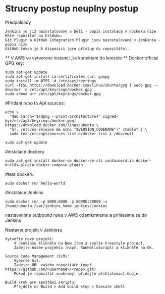 
# Strucny postup neuplny postup
Předpoklady
```
Jenkins je již nainstalovaný a běží - popis instalace v dockeru nize
Máte repozitář na GitHubu.
Git Plugin a GitHub Integration Plugin jsou nainstalované v Jenkinsu - popis nize
GitHub token je k dispozici (pro přístup do repozitáře).
```
** V AWS ve vytvorene instanci ,se konektem do konzole **
Docker official GPG key:
```
sudo apt-get update
sudo apt-get install ca-certificates curl gnupg
sudo install -m 0755 -d /etc/apt/keyrings
curl -fsSL https://download.docker.com/linux/ubuntu/gpg | sudo gpg --dearmor -o /etc/apt/keyrings/docker.gpg
sudo chmod a+r /etc/apt/keyrings/docker.gpg
```
#Pridani repo to Apt sources:
```
echo \
  "deb [arch="$(dpkg --print-architecture)" signed-by=/etc/apt/keyrings/docker.gpg] https://download.docker.com/linux/ubuntu \
  "$(. /etc/os-release && echo "$VERSION_CODENAME")" stable" | \
  sudo tee /etc/apt/sources.list.d/docker.list > /dev/null
```
```
sudo apt-get update
```
#instalace dockeru
```
sudo apt-get install docker-ce docker-ce-cli containerd.io docker-buildx-plugin docker-compose-plugin
```
#test dockeru
```
sudo docker run hello-world
```
#instalace Jenkins
```
sudo docker run -p 8080:8080 -p 50000:50000 -v /home/ubuntu:/var/jenkins_home jenkins/jenkins
```
nastavenime outbound rules v AWS
odemkmneme a prihlasime se do Jenkins
   
   
   
   
   Nastavte projekt v Jenkinsu

    Vytvořte nový projekt:
        V Jenkinsu klikněte na New Item a zvolte Freestyle project.
        Zadejte název projektu (např. RunHelloScript) a klikněte na OK.

    Source Code Management (SCM):
        Vyberte Git.
        Zadejte URL vašeho repozitáře (např. https://github.com/<username>/<repo>.git).
        Pokud je repozitář soukromý, přidejte přihlašovací údaje.

    Build krok pro spuštění skriptu:
        Přejděte na Build > Add build step > Execute shell
